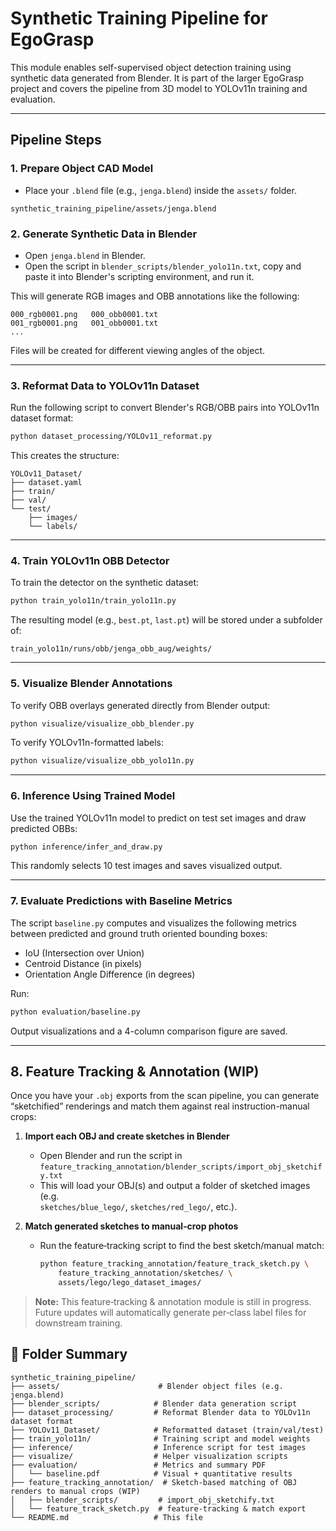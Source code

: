  
# Synthetic Training Pipeline for EgoGrasp

This module enables self-supervised object detection training using synthetic data generated from Blender. It is part of the larger EgoGrasp project and covers the pipeline from 3D model to YOLOv11n training and evaluation.

---

## Pipeline Steps

### 1. Prepare Object CAD Model

- Place your `.blend` file (e.g., `jenga.blend`) inside the `assets/` folder.

```
synthetic_training_pipeline/assets/jenga.blend
```

### 2. Generate Synthetic Data in Blender

- Open `jenga.blend` in Blender.
- Open the script in `blender_scripts/blender_yolo11n.txt`, copy and paste it into Blender's scripting environment, and run it.

This will generate RGB images and OBB annotations like the following:

```
000_rgb0001.png   000_obb0001.txt
001_rgb0001.png   001_obb0001.txt
...
```

Files will be created for different viewing angles of the object.

---

### 3. Reformat Data to YOLOv11n Dataset

Run the following script to convert Blender's RGB/OBB pairs into YOLOv11n dataset format:

```bash
python dataset_processing/YOLOv11_reformat.py
```

This creates the structure:

```
YOLOv11_Dataset/
├── dataset.yaml
├── train/
├── val/
└── test/
    ├── images/
    └── labels/
```

---

### 4. Train YOLOv11n OBB Detector

To train the detector on the synthetic dataset:

```bash
python train_yolo11n/train_yolo11n.py
```

The resulting model (e.g., `best.pt`, `last.pt`) will be stored under a subfolder of:

```
train_yolo11n/runs/obb/jenga_obb_aug/weights/
```

---

### 5. Visualize Blender Annotations

To verify OBB overlays generated directly from Blender output:

```bash
python visualize/visualize_obb_blender.py
```

To verify YOLOv11n-formatted labels:

```bash
python visualize/visualize_obb_yolo11n.py
```

---

### 6. Inference Using Trained Model

Use the trained YOLOv11n model to predict on test set images and draw predicted OBBs:

```bash
python inference/infer_and_draw.py
```

This randomly selects 10 test images and saves visualized output.

---

### 7. Evaluate Predictions with Baseline Metrics

The script `baseline.py` computes and visualizes the following metrics between predicted and ground truth oriented bounding boxes:

- IoU (Intersection over Union)
- Centroid Distance (in pixels)
- Orientation Angle Difference (in degrees)

Run:

```bash
python evaluation/baseline.py
```

Output visualizations and a 4-column comparison figure are saved.

---

## 8. Feature Tracking & Annotation (WIP)

Once you have your `.obj` exports from the scan pipeline, you can generate “sketchified” renderings and match them against real instruction-manual crops:

1. **Import each OBJ and create sketches in Blender**  
   - Open Blender and run the script in  
     `feature_tracking_annotation/blender_scripts/import_obj_sketchify.txt`  
   - This will load your OBJ(s) and output a folder of sketched images (e.g.  
     `sketches/blue_lego/`, `sketches/red_lego/`, etc.).

2. **Match generated sketches to manual‐crop photos**  
   - Run the feature‐tracking script to find the best sketch/manual match:  
     ```bash
     python feature_tracking_annotation/feature_track_sketch.py \
         feature_tracking_annotation/sketches/ \
         assets/lego/lego_dataset_images/ 
     ```

> **Note:** This feature‐tracking & annotation module is still in progress. Future updates will automatically generate per‐class label files for downstream training.


## 🔹 Folder Summary

```
synthetic_training_pipeline/
├── assets/                      # Blender object files (e.g. jenga.blend)
├── blender_scripts/            # Blender data generation script
├── dataset_processing/         # Reformat Blender data to YOLOv11n dataset format
├── YOLOv11_Dataset/            # Reformatted dataset (train/val/test)
├── train_yolo11n/              # Training script and model weights
├── inference/                  # Inference script for test images
├── visualize/                  # Helper visualization scripts
├── evaluation/                 # Metrics and summary PDF
│   └── baseline.pdf            # Visual + quantitative results
├── feature_tracking_annotation/  # Sketch-based matching of OBJ renders to manual crops (WIP)
│   ├── blender_scripts/         # import_obj_sketchify.txt
│   └── feature_track_sketch.py  # feature‐tracking & match export
└── README.md                   # This file
```

